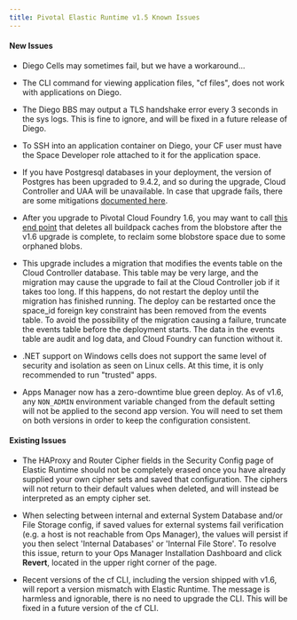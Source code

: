 ```yaml
---
title: Pivotal Elastic Runtime v1.5 Known Issues
---
```


#### New Issues

* Diego Cells may sometimes fail, but we have a workaround...

* The CLI command for viewing application files, "cf files", does not work with applications on Diego.

* The Diego BBS may output a TLS handshake error every 3 seconds in the sys logs. This is fine to ignore, and will be fixed in a future release of Diego.

* To SSH into an application container on Diego, your CF user must have the Space Developer role attached to it for the application space.

* If you have Postgresql databases in your deployment, the version of Postgres has been upgraded to 9.4.2, and so during the upgrade, Cloud Controller and UAA will be unavailable.
In case that upgrade fails, there are some mitigations [documented here](https://github.com/cloudfoundry/cf-release/releases/tag/v211).

* After you upgrade to Pivotal Cloud Foundry 1.6, you may want to call [this end point](http://apidocs.cloudfoundry.org/222/blobstores/delete_all_blobs_in_the_buildpack_cache_blobstore.html) that deletes all buildpack caches from the blobstore after the v1.6 upgrade is complete, to reclaim some blobstore space due to some orphaned blobs.

* This upgrade includes a migration that modifies the events table on the Cloud Controller database. This table may be very large, and the migration may cause the upgrade to fail at the Cloud Controller job if it takes too long. If this happens, do not restart the deploy until the migration has finished running. The deploy can be restarted once the space_id foreign key constraint has been removed from the events table.
To avoid the possibility of the migration causing a failure, truncate the events table before the deployment starts. The data in the events table are audit and log data, and Cloud Foundry can function without it.

* .NET support on Windows cells does not support the same level of security and isolation as seen on Linux cells. At this time, it is only recommended to run "trusted" apps.

* Apps Manager now has a zero-downtime blue green deploy. As of v1.6, any `NON_ADMIN` environment variable changed from the default setting will not be applied to the second app version. You will need to set them on both versions in order to keep the configuration consistent.

#### Existing Issues

* The HAProxy and Router Cipher fields in the Security Config page of Elastic Runtime should not be completely erased once you have already supplied your own cipher sets and saved that configuration. The ciphers will not return to their default values when deleted, and will instead be interpreted as an empty cipher set.

* When selecting between internal and external System Database and/or File Storage config, if saved values for external systems fail verification (e.g. a host is not reachable from Ops Manager), the values will persist if you then select 'Internal Databases' or 'Internal File Store'. To resolve this issue, return to your Ops Manager Installation Dashboard and click **Revert**, located in the upper right corner of the page.

* Recent versions of the cf CLI, including the version shipped with v1.6, will report a version mismatch with Elastic Runtime. The message is harmless and ignorable, there is no need to upgrade the CLI. This will be fixed in a future version of the cf CLI.

